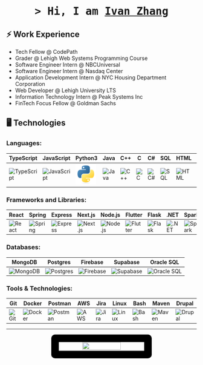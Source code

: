 <!-- Intro  -->
<h1 align="center">
        <samp>&gt; Hi, I am
                <b><a target="_blank" href="https://alsiam.com">Ivan Zhang</a></b>
        </samp>
</h1>


## ⚡ Work Experience
- Tech Fellow @ CodePath 
- Grader @ Lehigh Web Systems Programming Course
- Software Engineer Intern @ NBCUniversal
- Software Engineer Intern @ Nasdaq Center
- Application Development Intern @ NYC Housing Department Corporation
- Web Developer @ Lehigh University LTS
- Information Technology Intern @ Peak Systems Inc
- FinTech Focus Fellow @ Goldman Sachs

## 🖥️ Technologies
### Languages:
| TypeScript | JavaScript | Python3 | Java | C++ | C | C# | SQL | HTML | CSS |
|------------|------------|---------|------|-----|----|----|-----|------|-----|
| <img src="https://cdn.jsdelivr.net/gh/devicons/devicon@latest/icons/typescript/typescript-original.svg" title="TypeScript" alt="TypeScript" width="55" height="55"/> | <img src="https://cdn.jsdelivr.net/gh/devicons/devicon/icons/javascript/javascript-plain.svg" title="JavaScript" alt="JavaScript" width="55" height="55"/> | <img src="https://github.com/devicons/devicon/blob/master/icons/python/python-original.svg" title="Python" alt="Python" width="55" height="55"/> | <img src="https://cdn.jsdelivr.net/gh/devicons/devicon/icons/java/java-original.svg" title="Java" alt="Java" width="55" height="55"/> | <img src="https://cdn.jsdelivr.net/gh/devicons/devicon@latest/icons/cplusplus/cplusplus-original.svg" title="C++" alt="C++" width="55" height="55"/> | <img src="https://cdn.jsdelivr.net/gh/devicons/devicon@latest/icons/c/c-original.svg" title="C" alt="C" width="55" height="55"/> | <img src="https://cdn.jsdelivr.net/gh/devicons/devicon/icons/csharp/csharp-original.svg" title="C#" alt="C#" width="55" height="55"/> | <img src="https://cdn.jsdelivr.net/gh/devicons/devicon@latest/icons/mysql/mysql-original.svg" title="SQL" alt="SQL" width="55" height="55"/> | <img src="https://cdn.jsdelivr.net/gh/devicons/devicon/icons/html5/html5-original.svg" title="HTML" alt="HTML" width="55" height="55"/> | <img src="https://cdn.jsdelivr.net/gh/devicons/devicon/icons/css3/css3-original.svg" title="CSS" alt="CSS" width="55" height="55"/> |

### Frameworks and Libraries:
| React | Spring | Express | Next.js | Node.js | Flutter | Flask | .NET | Spark | Jest | Cypress |
|----------|----------|----------|--------|----------|----------|----------|----------|----------|----------|----------|
| <img src="https://cdn.jsdelivr.net/gh/devicons/devicon/icons/react/react-original.svg" title="React" alt="React" width="55" height="55"/> | <img src="https://cdn.jsdelivr.net/gh/devicons/devicon/icons/spring/spring-original.svg" title="Spring" alt="Spring" width="55" height="55"/> | <img src="https://cdn.jsdelivr.net/gh/devicons/devicon@latest/icons/express/express-original.svg" title="Express" alt="Express" width="55" height="55"/> | <img src="https://cdn.jsdelivr.net/gh/devicons/devicon/icons/nextjs/nextjs-original.svg" title="Next.js" alt="Next.js" width="55" height="55"/> | <img src="https://cdn.jsdelivr.net/gh/devicons/devicon/icons/nodejs/nodejs-original.svg" title="Node.js" alt="Node.js" width="55" height="55"/> | <img src="https://cdn.jsdelivr.net/gh/devicons/devicon/icons/flutter/flutter-original.svg" title="Flutter" alt="Flutter" width="55" height="55"/> | <img src="https://cdn.jsdelivr.net/gh/devicons/devicon/icons/flask/flask-original.svg" title="Flask" alt="Flask" width="55" height="55"/> | <img src="https://cdn.jsdelivr.net/gh/devicons/devicon/icons/dot-net/dot-net-original.svg" title=".NET" alt=".NET" width="55" height="55"/> | <img src="https://cdn.jsdelivr.net/gh/devicons/devicon/icons/apache/apache-original-wordmark.svg" title="Spark" alt="Spark" width="55" height="55"/> | <img src="https://cdn.jsdelivr.net/gh/devicons/devicon/icons/jest/jest-plain.svg" title="Jest" alt="Jest" width="55" height="55"/> | <img src="https://static-00.iconduck.com/assets.00/cypress-icon-512x512-zi8589rq.png" title="Cypress" alt="Cypress" width="55" height="55"/> |

### Databases:
| MongoDB | Postgres | Firebase | Supabase | Oracle SQL |
|----------|----------|----------|----------|----------|
| <img src="https://cdn.jsdelivr.net/gh/devicons/devicon/icons/mongodb/mongodb-original.svg" title="MongoDB" alt="MongoDB" width="55" height="55"/> | <img src="https://cdn.jsdelivr.net/gh/devicons/devicon/icons/postgresql/postgresql-original.svg" title="Postgres" alt="Postgres" width="55" height="55"/> | <img src="https://cdn.jsdelivr.net/gh/devicons/devicon/icons/firebase/firebase-plain.svg" title="Firebase" alt="Firebase" width="55" height="55"/> | <img src="https://seeklogo.com/images/S/supabase-logo-DCC676FFE2-seeklogo.com.png" title="Supabase" alt="Supabase" width="55" height="55"/> | <img src="https://cdn.jsdelivr.net/gh/devicons/devicon/icons/oracle/oracle-original.svg" title="Oracle SQL" alt="Oracle SQL" width="55" height="55"/> |

### Tools & Technologies:
| Git | Docker | Postman | AWS | Jira | Linux | Bash | Maven | Drupal |
|----------|----------|----------|--------|--------|--------|--------|--------|--------|
| <img src="https://cdn.jsdelivr.net/gh/devicons/devicon/icons/git/git-original.svg" title="Git" alt="Git" width="55" height="55"/> | <img src="https://cdn.jsdelivr.net/gh/devicons/devicon@latest/icons/docker/docker-original.svg" title="Docker" alt="Docker" width="55" height="55"/> | <img src="https://cdn.jsdelivr.net/gh/devicons/devicon@latest/icons/postman/postman-original.svg" title="Postman" alt="Postman" width="55" height="55"/> | <img src="https://cdn.jsdelivr.net/gh/devicons/devicon@latest/icons/amazonwebservices/amazonwebservices-original-wordmark.svg" title="AWS" alt="AWS" width="55" height="55"/> | <img src="https://cdn.jsdelivr.net/gh/devicons/devicon/icons/jira/jira-original.svg" title="Jira" alt="Jira" width="55" height="55"/> | <img src="https://cdn.jsdelivr.net/gh/devicons/devicon/icons/linux/linux-original.svg" title="Linux" alt="Linux" width="55" height="55"/> | <img src="https://cdn.jsdelivr.net/gh/devicons/devicon/icons/bash/bash-original.svg" title="Bash" alt="Bash" width="55" height="55"/> | <img src="https://cdn.jsdelivr.net/gh/devicons/devicon/icons/maven/maven-original.svg" title="Maven" alt="Maven" width="55" height="55"/> | <img src="https://cdn.jsdelivr.net/gh/devicons/devicon/icons/drupal/drupal-original.svg" title="Drupal" alt="Drupal" width="55" height="55"/> |

---
<div align="center">
  <img src="https://i.giphy.com/media/v1.Y2lkPTc5MGI3NjExc2dwcmxicHF6MGZwNnhlZHJnZWIxYjJsZXJxYmJ5bDdiMWgwMGIxcyZlcD12MV9pbnRlcm5hbF9naWZfYnlfaWQmY3Q9Zw/lP8ezu4iNVmZYOZn3j/giphy.gif" width="45%" height="25%" style="border: 20px solid #000000; border-radius: 10px;" />
</div>



